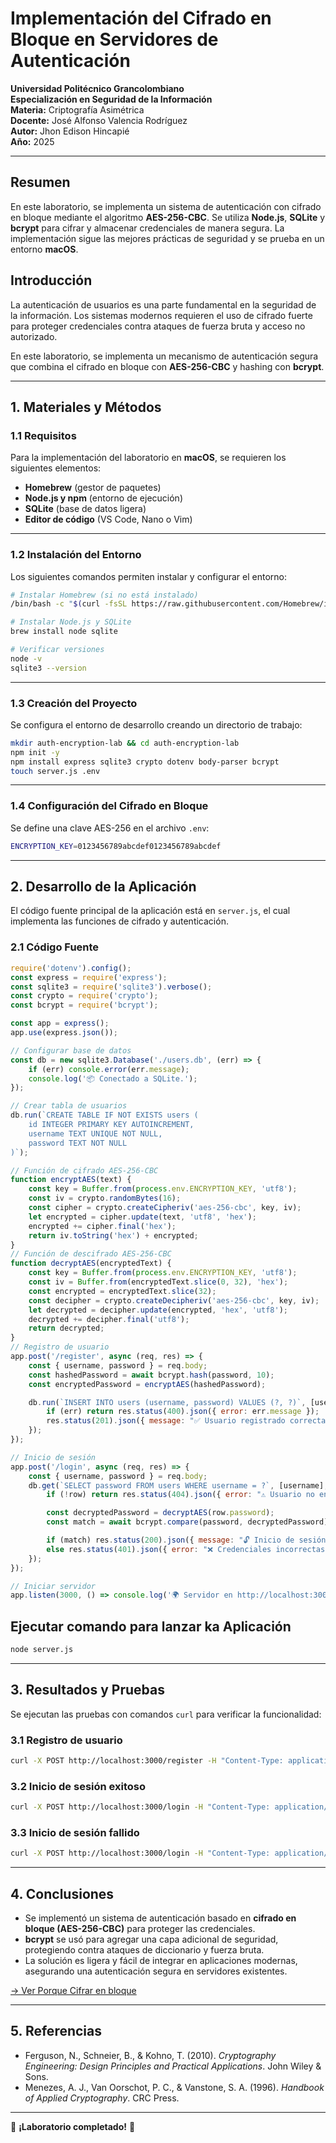 # **Implementación del Cifrado en Bloque en Servidores de Autenticación**

**Universidad Politécnico Grancolombiano**  
**Especialización en Seguridad de la Información**  
**Materia:** Criptografía Asimétrica  
**Docente:** José Alfonso Valencia Rodríguez  
**Autor:** Jhon Edison Hincapié  
**Año:** 2025  

---

## **Resumen**
En este laboratorio, se implementa un sistema de autenticación con cifrado en bloque mediante el algoritmo **AES-256-CBC**. Se utiliza **Node.js**, **SQLite** y **bcrypt** para cifrar y almacenar credenciales de manera segura. La implementación sigue las mejores prácticas de seguridad y se prueba en un entorno **macOS**.

## **Introducción**
La autenticación de usuarios es una parte fundamental en la seguridad de la información. Los sistemas modernos requieren el uso de cifrado fuerte para proteger credenciales contra ataques de fuerza bruta y acceso no autorizado.  

En este laboratorio, se implementa un mecanismo de autenticación segura que combina el cifrado en bloque con **AES-256-CBC** y hashing con **bcrypt**.

---

## **1. Materiales y Métodos**

### **1.1 Requisitos**
Para la implementación del laboratorio en **macOS**, se requieren los siguientes elementos:

- **Homebrew** (gestor de paquetes)
- **Node.js y npm** (entorno de ejecución)
- **SQLite** (base de datos ligera)
- **Editor de código** (VS Code, Nano o Vim)

---

### **1.2 Instalación del Entorno**
Los siguientes comandos permiten instalar y configurar el entorno:

```sh
# Instalar Homebrew (si no está instalado)
/bin/bash -c "$(curl -fsSL https://raw.githubusercontent.com/Homebrew/install/HEAD/install.sh)"

# Instalar Node.js y SQLite
brew install node sqlite

# Verificar versiones
node -v
sqlite3 --version
```

---

### **1.3 Creación del Proyecto**
Se configura el entorno de desarrollo creando un directorio de trabajo:

```sh
mkdir auth-encryption-lab && cd auth-encryption-lab
npm init -y
npm install express sqlite3 crypto dotenv body-parser bcrypt
touch server.js .env
```

---

### **1.4 Configuración del Cifrado en Bloque**
Se define una clave AES-256 en el archivo `.env`:

```sh
ENCRYPTION_KEY=0123456789abcdef0123456789abcdef
```

---

## **2. Desarrollo de la Aplicación**

El código fuente principal de la aplicación está en `server.js`, el cual implementa las funciones de cifrado y autenticación.

### **2.1 Código Fuente**
```js
require('dotenv').config();
const express = require('express');
const sqlite3 = require('sqlite3').verbose();
const crypto = require('crypto');
const bcrypt = require('bcrypt');

const app = express();
app.use(express.json());

// Configurar base de datos
const db = new sqlite3.Database('./users.db', (err) => {
    if (err) console.error(err.message);
    console.log('📦 Conectado a SQLite.');
});

// Crear tabla de usuarios
db.run(`CREATE TABLE IF NOT EXISTS users (
    id INTEGER PRIMARY KEY AUTOINCREMENT,
    username TEXT UNIQUE NOT NULL,
    password TEXT NOT NULL
)`);

// Función de cifrado AES-256-CBC
function encryptAES(text) {
    const key = Buffer.from(process.env.ENCRYPTION_KEY, 'utf8');
    const iv = crypto.randomBytes(16);
    const cipher = crypto.createCipheriv('aes-256-cbc', key, iv);
    let encrypted = cipher.update(text, 'utf8', 'hex');
    encrypted += cipher.final('hex');
    return iv.toString('hex') + encrypted;
}
// Función de descifrado AES-256-CBC
function decryptAES(encryptedText) {
    const key = Buffer.from(process.env.ENCRYPTION_KEY, 'utf8');
    const iv = Buffer.from(encryptedText.slice(0, 32), 'hex');
    const encrypted = encryptedText.slice(32);
    const decipher = crypto.createDecipheriv('aes-256-cbc', key, iv);
    let decrypted = decipher.update(encrypted, 'hex', 'utf8');
    decrypted += decipher.final('utf8');
    return decrypted;
}
// Registro de usuario
app.post('/register', async (req, res) => {
    const { username, password } = req.body;
    const hashedPassword = await bcrypt.hash(password, 10);
    const encryptedPassword = encryptAES(hashedPassword);

    db.run(`INSERT INTO users (username, password) VALUES (?, ?)`, [username, encryptedPassword], (err) => {
        if (err) return res.status(400).json({ error: err.message });
        res.status(201).json({ message: "✅ Usuario registrado correctamente." });
    });
});

// Inicio de sesión
app.post('/login', async (req, res) => {
    const { username, password } = req.body;
    db.get(`SELECT password FROM users WHERE username = ?`, [username], async (err, row) => {
        if (!row) return res.status(404).json({ error: "⚠️ Usuario no encontrado." });

        const decryptedPassword = decryptAES(row.password);
        const match = await bcrypt.compare(password, decryptedPassword);

        if (match) res.status(200).json({ message: "🔓 Inicio de sesión exitoso." });
        else res.status(401).json({ error: "❌ Credenciales incorrectas." });
    });
});

// Iniciar servidor
app.listen(3000, () => console.log('🌍 Servidor en http://localhost:3000'));
```


## **Ejecutar comando para lanzar ka Aplicación**
```cmd
node server.js

```
---

## **3. Resultados y Pruebas**
Se ejecutan las pruebas con comandos `curl` para verificar la funcionalidad:

### **3.1 Registro de usuario**
```sh
curl -X POST http://localhost:3000/register -H "Content-Type: application/json" -d '{"username": "jhon", "password": "miClaveSecreta"}'
```

### **3.2 Inicio de sesión exitoso**
```sh
curl -X POST http://localhost:3000/login -H "Content-Type: application/json" -d '{"username": "jhon", "password": "miClaveSecreta"}'
```

### **3.3 Inicio de sesión fallido**
```sh
curl -X POST http://localhost:3000/login -H "Content-Type: application/json" -d '{"username": "jhon", "password": "claveIncorrecta"}'
```

---

## **4. Conclusiones**
- Se implementó un sistema de autenticación basado en **cifrado en bloque (AES-256-CBC)** para proteger las credenciales.  
- **bcrypt** se usó para agregar una capa adicional de seguridad, protegiendo contra ataques de diccionario y fuerza bruta.  
- La solución es ligera y fácil de integrar en aplicaciones modernas, asegurando una autenticación segura en servidores existentes.

[-> Ver Porque Cifrar en bloque ](https://github.com/jhoney787813/laboratorio-cifradoenbloque/blob/main/porque_cifrado.md)

---

## **5. Referencias**
- Ferguson, N., Schneier, B., & Kohno, T. (2010). *Cryptography Engineering: Design Principles and Practical Applications*. John Wiley & Sons.  
- Menezes, A. J., Van Oorschot, P. C., & Vanstone, S. A. (1996). *Handbook of Applied Cryptography*. CRC Press.  


---

🔐 **¡Laboratorio completado!** 🎉
